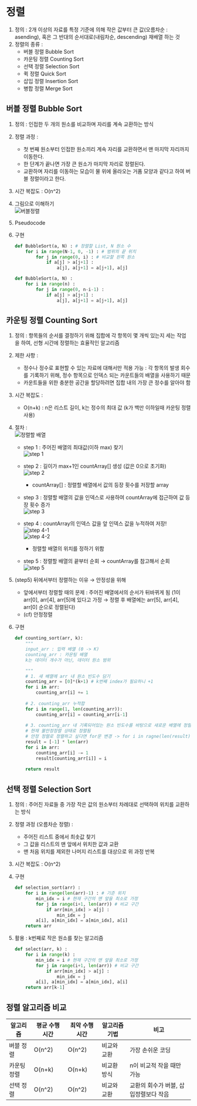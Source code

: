 # 정렬

1. 정의 : 2개 이상의 자료를 특정 기준에 의해 작은 값부터 큰 값(오름차순 : asending), 혹은 그 반대의 순서대로(내림차순, descending) 재배열 하는 것
2. 정렬의 종류 : 
    - 버블 정렬 Bubble Sort
    - 카운팅 정렬 Counting Sort
    - 선택 정렬 Selection Sort
    - 퀵 정렬 Quick Sort
    - 삽입 정렬 Insertion Sort
    - 병합 정렬 Merge Sort

## 버블 정렬 Bubble Sort

1. 정의 : 인접한 두 개의 원소를 비교하며 자리를 계속 교환하는 방식
2. 정렬 과정 :
    - 첫 번째 원소부터 인접한 원소끼리 계속 자리를 교환하면서 맨 마지막 자리까지 이동한다.
    - 한 단계가 끝나면 가장 큰 원소가 마지막 자리로 정렬된다.
    - 교환하며 자리를 이동하는 모습이 물 위에 올라오는 거품 모양과 같다고 하여 버블 정렬이라고 한다.
3. 시간 복잡도 : O(n^2)
4. 그림으로 이해하기
    </br>
    ![버블정렬](https://favtutor.com/resources/images/uploads/mceu_61632030011682402256084.png)
5. Pseudocode
6. 구현
    
    ```python
    def BubbleSort(a, N) : # 정렬할 List, N 원소 수
    	for i in range(N-1, 0, -1) : # 범위의 끝 위치
    		for j in range(0, i) : # 비교할 왼쪽 원소
    			if a[j] > a[j+1] :
    				a[j], a[j+1] = a[j+1], a[j]
    ```
    
    ```python
    def BubbleSort(a, N) :
    	for i in range(n) :
            for j in range(0, n-i-1) :
                if a[j] > a[j+1] :
                    a[j], a[j+1] = a[j+1], a[j]
    ``` 

## 카운팅 정렬 Counting Sort

1. 정의 : 항목들의 순서를 결정하기 위해 집합에 각 항목이 몇 개씩 있는지 세는 작업을 하여, 선형 시간에 정렬하는 효율적인 알고리즘
2. 제한 사항 :
    - 정수나 정수로 표현할 수 있는 자료에 대해서만 적용 가능 : 각 항목의 발생 회수를 기록하기 위해, 정수 항목으로 인덱스 되는 카운트들의 배열을 사용하기 때문
    - 카운트들을 위한 충분한 공간을 할당하려면 집합 내의 가장 큰 정수를 알아야 함
3. 시간 복잡도 :
    - O(n+k) : n은 리스트 길이, k는 정수의 최대 값 (k가 백만 이하일때 카운팅 정렬 사용)
4. 절차 :
    </br>
    ![정렬할 배열](https://static.javatpoint.com/ds/images/counting-sort.png)
    - step 1 : 주어진 배열의 최대값(이하 max) 찾기
    </br>![step 1](https://static.javatpoint.com/ds/images/counting-sort2.png)
    - step 2 : 길이가  max+1인 countArray[] 생성 (값은 0으로 초기화)
    </br>![step 2](https://static.javatpoint.com/ds/images/counting-sort3.png)
        - countArray[] : 정렬할 배열에서 값의 등장 횟수를 저장할 array
    
    - step 3 : 정렬할 배열의 값을 인덱스로 사용하여 countArray에 접근하여 값 등장 횟수 증가
    </br>![step 3](https://static.javatpoint.com/ds/images/counting-sort4.png)
    - step 4 : countArray의 인덱스 값을 앞 인덱스 값을 누적하여 저장!
    </br>![step 4-1](https://static.javatpoint.com/ds/images/counting-sort7.png)
    </br>![step 4-2](https://static.javatpoint.com/ds/images/counting-sort8.png)
        - 정렬할 배열의 위치를 정하기 위함
    
    - step 5 : 정렬할 배열의 끝부터 순회 → countArray를 참고해서 순회
    </br>![step 5](https://static.javatpoint.com/ds/images/counting-sort10.png)

5. (step5) 뒤에서부터 정렬하는 이유 → 안정성을 위해
    - 앞에서부터 정렬할 때의 문제 : 주어진 배열에서의 순서가 뒤바뀌게 됨 (1이 arr[0], arr[4], arr[5]에 있다고 가정 → 정렬 후 배열에는 arr[5], arr[4], arr[0] 순으로 정렬된다)
    - (cf) 안정정렬
6. 구현
    ```python
    def counting_sort(arr, k):
        """
        input_arr : 입력 배열 (0 -> K)
        counting_arr : 카운팅 배열
        k는 데이터 개수가 아닌, 데이터 원소 범위

        """
        # 1. 새 배열에 arr 내 원소 빈도수 담기
        counting_arr = [0]*(k+1) # k번째 index가 필요하니 +1
        for i in arr:
            counting_arr[i] += 1
        
        # 2. counting_arr 누적합
        for i in range(1, len(counting_arr)):
            counting_arr[i] = counting_arr[i-1]
        
        # 3. counting_arr 내 기록되어있는 원소 빈도수를 바탕으로 새로운 배열에 정렬
        # 현재 불안정정렬 상태로 정렬됨
        # 안정 정렬로 정렬하고 싶다면 for문 변경 -> for i in ragne(len(result)-1, -1, -1)
        result = [-1] * len(arr)
        for i in arr:
            counting_arr[i] -= 1
            result[counting_arr[i]] = i
        
        return result
    ```

## 선택 정렬 Selection Sort

1. 정의 : 주어진 자료들 중 가장 작은 값의 원소부터 차례대로 선택하여 위치를 교환하는 방식
2. 정렬 과정 (오름차순 정렬) :
    - 주어진 리스트 중에서 최솟값 찾기
    - 그 값을 리스트의 맨 앞에서 위치한 값과 교환
    - 맨 처음 위치를 제외한 나머지 리스트를 대상으로 위 과정 반복
3. 시간 복잡도 : O(n^2)
4. 구현
    
    ```python
    def selection_sort(arr) :
    	for i in range(len(arr)-1) : # 기준 위치
    		min_idx = i # 현재 구간의 맨 앞을 최소로 가정
    		for j in range(i+1, len(arr)) # 비교 구간
    			if arr[min_idx] > a[j] :
    				min_idx = j
            a[i], a[min_idx] = a[min_idx], a[i]
    	return arr
    ```
    
5. 활용 : k번째로 작은 원소를 찾는 알고리즘
    
    ```python
    def select(arr, k) :
    	for i in range(k) :
    		min_idx = i # 현재 구간의 맨 앞을 최소로 가정
    		for j in range(i+1, len(arr)) # 비교 구간
    			if arr[min_idx] > a[j] :
    				min_idx = j
            a[i], a[min_idx] = a[min_idx], a[i]
    	return arr[k-1]
    ```
    
## 정렬 알고리즘 비교

| 알고리즘 | 평균 수행시간 | 최악 수행시간 | 알고리즘 기법 | 비고 |
| --- | --- | --- | --- | --- |
| 버블 정렬 | O(n^2) | O(n^2) | 비교와 교환 | 가장 손쉬운 코딩 |
| 카운팅 정렬 | O(n+k) | O(n+k) | 비교환 방식 | n이 비교적 작을 때만 가능 |
| 선택 정렬  | O(n^2) | O(n^2) | 비교와 교환 | 교환의 회수가 버블, 삽입정렬보다 작음 |